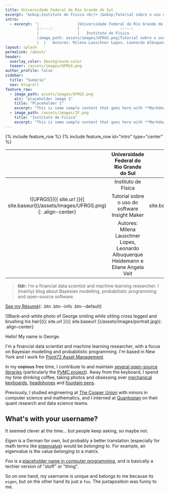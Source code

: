 ```yaml
---
title: Universidade Federal do Rio Grande do Sul
excerpt: "&nbsp;Instituto de Física <br/> |&nbsp;Tutorial sobre o uso do software Insight Maker <br/> &nbsp;|Autores: Milena Lauschner Lopes, Leonardo Albuquerque Heidemann e Eliane Angela Veit"
intro: 
  - excerpt: '|                 |Universidade Federal do Rio Grande do Sul   |                  |
              |:----:           |                  :----:	                   |      :-----:   	|
              |                	|   Instituto de Física                      |   	              |
              |image_path: assets/images/UFRGS.png|Tutorial sobre o uso do software Insight Maker|image_path: /assets/images/IF.png|
              |  |   Autores: Milena Lauschner Lopes, Leonardo Albuquerque Heidemann e Eliane Angela Veit	| |'
layout: splash
permalink: /about/
header:
  overlay_color: $background-color
  teaser: /assets/images/UFRGS.png
author_profile: false
sidebar:
  title: "Sumário"
  nav: blogroll
feature_row:
  - image_path: assets/images/UFRGS.png
    alt: "placeholder image 1"
    title: "Placeholder 1"
    excerpt: "This is some sample content that goes here with **Markdown** formatting."
  - image_path: /assets/images/IF.png
    title: "Instituto de Física"
    excerpt: "This is some sample content that goes here with **Markdown** formatting."
---
```

{% include feature_row %}
{% include feature_row id="intro" type="center" %}


|                	|  Universidade Federal do Rio Grande do Sul |                	|
|:----:           |                  :----:	                   |      :-----:   	|
|   	|  Instituto de Física 	|   	|
|![UFRGS]({{ site.url }}{{ site.baseurl}}/assets/images/UFRGS.png){: .align-center}|Tutorial sobre o uso do software Insight Maker|![IF]({{ site.url }}{{ site.baseurl}}/assets/images/IF.png){: .align-center}|
|   	|   Autores: Milena Lauschner Lopes, Leonardo Albuquerque Heidemann e Eliane Angela Veit	|   	|

> **tldr:** I'm a financial data scientist and machine learning researcher. I
> (mainly) blog about Bayesian modelling, probabilistic programming and
> open-source software.

[<i class="fas fa-file-pdf"></i> See my
Résumé](https://ln2.sync.com/dl/37ab0c9b0/pu7bvjv3-9gv6sjie-ggmayp6u-jy8jr59r){:
.btn .btn--info .btn--default}

![Black-and-white photo of George smiling while sitting cross legged and
brushing his hair]({{ site.url }}{{ site.baseurl
}}/assets/images/portrait.jpg){: .align-center}

Hello! My name is George.

I'm a financial data scientist and machine learning researcher, with a focus on
Bayesian modelling and probabilistic programming. I'm based in New York and I
work for [Point72 Asset Management](http://point72.com).

In my ~~copious~~ free time, I contribute to and maintain [several open-source
libraries](https://eigenfoo.xyz/work/#software) (particularly the [PyMC
project](https://github.com/pymc-devs)). Away from the keyboard, I spend my time
drinking coffee, taking photos and obsessing over [mechanical
keyboards](https://www.reddit.com/r/MechanicalKeyboards/),
[headphones](https://www.reddit.com/r/headphones/) and [fountain
pens](https://www.reddit.com/r/fountainpens/).

Previously, I studied engineering at [The Cooper
Union](http://cooper.edu/welcome) with minors in computer science and
mathematics, and I interned at [Quantopian](https://www.quantopian.com/) on
their quant research and data science teams.

## What's with your username?

It seemed clever at the time... but people keep asking, so maybe not.

_Eigen_ is a German for _own_, but probably a better translation (especially for
math terms like
[eigenvalue](https://en.wikipedia.org/wiki/Eigenvalues_and_eigenvectors)) would
be _belonging to_. For example, an eigenvalue is the value _belonging to_ a
matrix.

_Foo_ is a [placeholder name in computer
programming](https://en.wikipedia.org/wiki/Foobar), and is basically a techier
version of "stuff" or "thing".

So on one hand, my username is unique and belongs to me because its `eigen`, but
on the other hand its just a `foo`. The juxtaposition was funny to me.
